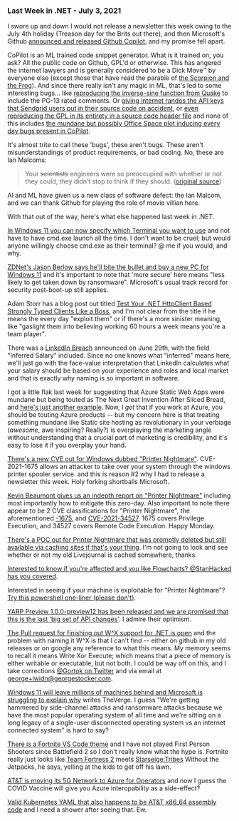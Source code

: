 ### Last Week in .NET - July 3, 2021

I swore up and down I would not release a newsletter this week owing to the July 4th holiday (Treason day for the Brits out there), and then Microsoft's Github [announced and released Github Copilot](https://github.blog/2021-06-29-introducing-github-copilot-ai-pair-programmer/), and my promise fell apart.

CoPilot is an ML trained code snippet generator.  What is it trained on, you ask?  All the public code on Github, GPL'd or otherwise.  This has angered the internet lawyers and is generally considered to be a Dick Move™ by everyone else (except those that have read the parable of [the Scorpion and the Frog](https://en.wikipedia.org/wiki/The_Scorpion_and_the_Frog)). And since there really isn't any magic in ML, that's led to some interesting bugs... like [reproducing the inverse-sine function from Quake](https://twitter.com/mitsuhiko/status/1410886329924194309) to include the PG-13 rated comments.  Or [giving internet randos the API keys that Sendgrid users put in their source code on accident](https://twitter.com/alexjc/status/1411966249437995010), or [even reproducing the GPL in its entirety in a source code header file](https://docs.github.com/en/github/copilot/research-recitation) and none of this includes [the mundane but possibly Office Space plot inducing every day bugs present in CoPilot](https://twitter.com/asmeurer/status/1410399693025153028?s=20).

It's almost trite to call these 'bugs', these aren't bugs.  These aren't misunderstandings of product requirements, or bad coding.  No, these are Ian Malcoms: 

> Your <strike>scientists</strike> engineers were so preoccupied with whether or not they could, they didn’t stop to think if they should. ([original source](https://quotegeek.com/quotes-from-movies/jurassic-park/397/))

AI and ML have given us a new class of software defect: the Ian Malcom, and we can thank Github for playing the role of movie villian here.

With that out of the way, here's what else happened last week in .NET.

[In Windows 11 you can now specify which Terminal you want to use](https://twitter.com/ow/status/1409625508287893506) and not have to have cmd.exe launch all the time.  I don't want to be cruel; but would anyone willingly choose cmd.exe as their terminal? @ me if you would, and why.

[ZDNet's Jason Berlow says he'll bite the bullet and buy a new PC for Windows 11](https://www.zdnet.com/article/ok-microsoft-you-win-im-buying-a-windows-11-pc/) and it's important to note that 'more secure' here means "less likely to get taken down by ransomware". Microsoft's usual track record for security post-boot-up still applies.

Adam Storr has a blog post out titled [Test Your .NET HttpClient Based Strongly Typed Clients Like a Boss](https://adamstorr.azurewebsites.net/blog/test-your-dotnet-httpclient-based-strongly-typed-clients-like-a-boss), and I'm not clear from the title if he means the every day "exploit them" or if there's a more sinister meaning, like "gaslight them into believing working 60 hours a week means you're a team player".

There was a [LinkedIn Breach](https://9to5mac.com/2021/06/29/linkedin-breach/) announced on June 29th, with the field "Inferred Salary" included.  Since no one knows what "inferred" means here, we'll just go with the face-value interpretation that LinkedIn calculates what your salary should be based on your experience and roles and local market and that is exactly why naming is so important in software.

I got a little flak last week for suggesting that Azure Static Web Apps were mundane but being touted as The Next Great Invention After Sliced Bread, and [here's just another example](https://twitter.com/TechieLass/status/1402898591790817285?s=20).  Now, I *get* that if you work at Azure, you should be touting Azure products -- but my concern here is that treating something mundane like Static site hosting as revolutionary in your verbiage (*awesome*, awe inspiring? Really?) is overplaying the marketing angle without understanding that a crucial part of marketing is credibility, and it's easy to lose it if you overplay your hand.

[There's a new CVE out for Windows dubbed "Printer Nightmare"](https://twitter.com/wdormann/status/1410198834970599425?s=20). CVE-2021-1675 allows an attacker to take over your system through the windows printer spooler service.  and this is reason #2 why I had to release a newsletter this week. Holy forking shortballs Microsoft.

[Kevin Beaumont gives us an indepth report on "Printer Nightmare"](https://doublepulsar.com/zero-day-for-every-supported-windows-os-version-in-the-wild-printnightmare-b3fdb82f840c?gi=40c53fa86c3a) including most importantly how to mitigate this zero-day.  Also important to note there appear to be 2 CVE classifications for "Printer Nightmare", the aforementioned [-1675](https://cve.mitre.org/cgi-bin/cvename.cgi?name=CVE-2021-1675), and [CVE-2021-34527](https://cve.mitre.org/cgi-bin/cvename.cgi?name=CVE-2021-34527). 1675 covers Privilege Execution, and 34527 covers Remote Code Execution. Happy Monday.

[There's a POC out for Printer Nightmare that was promptly deleted but still available via caching sites if that's your thing](https://twitter.com/edwardzpeng/status/1409810304091889669?s=20). I'm not going to look and see whether or not my old Livejournal is cached somewhere, thanks.

[Interested to know if you're affected and you like Flowcharts? @StanHacked has you covered](https://twitter.com/StanHacked/status/1410922404252168196?s=20).

Interested in seeing if your machine is exploitable for "Printer Nightmare"? [Try this powershell one-liner (please don't)](https://twitter.com/cyb3rops/status/1410223408810545155?s=20).

[YARP Preview 1.0.0-preview12 has been released and we are promised that this is the last 'big set of API changes'](https://twitter.com/_MihaZupan/status/1410243489036701698?s=20).  I admire their optimism.

[The Pull request for finishing out W^X support for .NET is open](https://github.com/dotnet/runtime/pull/54954) and the problem with naming it W^X is that I can't find -- either on github in my old releases or on google any reference to what this means.  My memory seems to recall it means Write Xor Execute; which means that a piece of memory is either writable or executable, but not both.  I could be way off on this, and I take corrections [@Gortok on Twitter](https://twitter.com/gortok) and via email at george+lwidn@georgestocker.com.

[Windows 11 will leave millions of machines behind and Microsoft is struggling to explain why](https://www.theverge.com/2021/6/29/22555371/microsoft-windows-11-cpu-support-hardware-requirements-tpm-response) writes TheVerge.  I guess "We're getting hammered by side-channel attacks and ransomware attacks because we have the most popular operating system of all time and we're sitting on a long legacy of a single-user disconnected operating system vs an internet connected system" is hard to say?

[There is a Fortnite VS Code theme](https://twitter.com/MishManners/status/1410563999066849281?s=20) and I have not played First Person Shooters since Battlefield 2 so I don't really know what the hype is.  Fortnite really just looks like [Team Fortress 2](https://teamfortress.fandom.com/wiki/Team_Fortress_2) meets [Starseige:Tribes](https://en.wikipedia.org/wiki/Starsiege:_Tribes) Without the Jetpacks, he says, yelling at the kids to get off his lawn.

[AT&T is moving its 5G Network to Azure for Operators](https://twitter.com/jlzander/status/1410246164083994626) and now I guess the COVID Vaccine will give you Azure interopability as a side-effect?

[Valid Kubernetes YAML that also happens to be AT&T x86_64 assembly code](https://twitter.com/clairernovotny/status/1410721988604174343?s=20) and I need a shower after seeing that. Ew.



